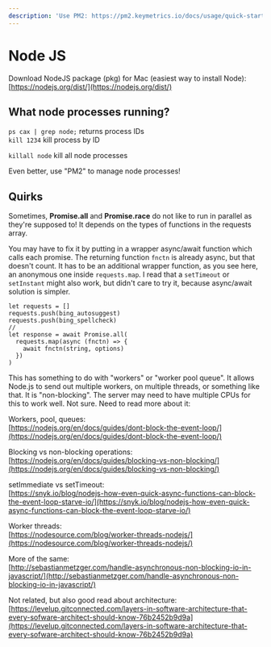```yaml
---
description: 'Use PM2: https://pm2.keymetrics.io/docs/usage/quick-start/'
---
```


# Node JS

Download NodeJS package \(pkg\) for Mac \(easiest way to install Node\):  
[https://nodejs.org/dist/](https://nodejs.org/dist/)

## What node processes running?

`ps cax | grep node;` returns process IDs  
`kill 1234` kill process by ID

`killall node` kill all node processes

Even better, use "PM2" to manage node processes!

## Quirks

Sometimes, **Promise.all** and **Promise.race** do not like to run in parallel as they're supposed to! It depends on the types of functions in the requests array. 

You may have to fix it by putting in a wrapper async/await function which calls each promise. The returning function `fnctn` is already async, but that doesn't count. It has to be an additional wrapper function, as you see here, an anonymous one inside `requests.map`. I read that a `setTimeout` or `setInstant` might also work, but didn't care to try it, because async/await solution is simpler.

```text
let requests = []
requests.push(bing_autosuggest)
requests.push(bing_spellcheck)
//
let response = await Promise.all(
  requests.map(async (fnctn) => {
    await fnctn(string, options)
  })
)
```

This has something to do with "workers" or "worker pool queue". It allows Node.js to send out multiple workers, on multiple threads, or something like that. It is "non-blocking". The server may need to have multiple CPUs for this to work well. Not sure. Need to read more about it:

Workers, pool, queues:  
[https://nodejs.org/en/docs/guides/dont-block-the-event-loop/](https://nodejs.org/en/docs/guides/dont-block-the-event-loop/)

Blocking vs non-blocking operations:  
[https://nodejs.org/en/docs/guides/blocking-vs-non-blocking/](https://nodejs.org/en/docs/guides/blocking-vs-non-blocking/)

setImmediate vs setTimeout:  
[https://snyk.io/blog/nodejs-how-even-quick-async-functions-can-block-the-event-loop-starve-io/](https://snyk.io/blog/nodejs-how-even-quick-async-functions-can-block-the-event-loop-starve-io/)

Worker threads:  
[https://nodesource.com/blog/worker-threads-nodejs/](https://nodesource.com/blog/worker-threads-nodejs/)

More of the same:  
[http://sebastianmetzger.com/handle-asynchronous-non-blocking-io-in-javascript/](http://sebastianmetzger.com/handle-asynchronous-non-blocking-io-in-javascript/)  




Not related, but also good read about architecture:  
[https://levelup.gitconnected.com/layers-in-software-architecture-that-every-sofware-architect-should-know-76b2452b9d9a](https://levelup.gitconnected.com/layers-in-software-architecture-that-every-sofware-architect-should-know-76b2452b9d9a)











